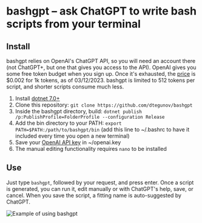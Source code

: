 # bashgpt – ask ChatGPT to write bash scripts from your terminal

## Install

bashgpt relies on OpenAI's ChatGPT API, so you will need an account there (not ChatGPT+, but one that gives you access to the API). OpenAI gives you some free token budget when you sign up. Once it's exhausted, the [price](https://openai.com/pricing) is $0.002 for 1k tokens, as of 03/12/2023. bashgpt is limited to 512 tokens per script, and shorter scripts consume much less.

1. Install [dotnet 7.0+](https://dotnet.microsoft.com/en-us/download)
2. Clone this repository: `git clone https://github.com/dtegunov/bashgpt`
3. Inside the bashgpt directory, build: `dotnet publish /p:PublishProfile=FolderProfile --configuration Release`
4. Add the bin directory to your PATH: `export PATH=$PATH:/path/to/bashgpt/bin` 
(add this line to ~/.bashrc to have it included every time you open a new terminal)
5. Save your [OpenAI API key](https://help.openai.com/en/articles/4936850-where-do-i-find-my-secret-api-key) in ~/openai.key
6. The manual editing functionality requires `nano` to be installed

## Use
Just type `bashgpt`, followed by your request, and press enter. Once a script is generated, you can run it, edit manually or with ChatGPT's help, save, or cancel. When you save the script, a fitting name is auto-suggested by ChatGPT.

![Example of using bashgpt](https://github.com/dtegunov/bashgpt/blob/main/screenshot.png?raw=true "Example of using bashgpt")
